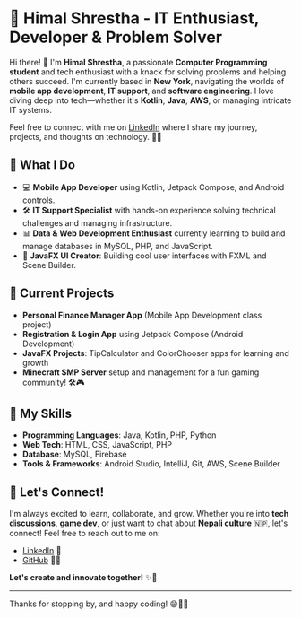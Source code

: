 # 🌟 Himal Shrestha - IT Enthusiast, Developer & Problem Solver

Hi there! 👋 I'm **Himal Shrestha**, a passionate **Computer Programming student** and tech enthusiast with a knack for solving problems and helping others succeed. I'm currently based in **New York**, navigating the worlds of **mobile app development**, **IT support**, and **software engineering**. I love diving deep into tech—whether it's **Kotlin**, **Java**, **AWS**, or managing intricate IT systems.

Feel free to connect with me on [LinkedIn](https://www.linkedin.com/in/himalstha/) where I share my journey, projects, and thoughts on technology. 💼✨

## 🚀 What I Do

- 💻 **Mobile App Developer** using Kotlin, Jetpack Compose, and Android controls.
- 🛠️ **IT Support Specialist** with hands-on experience solving technical challenges and managing infrastructure.
- 📊 **Data & Web Development Enthusiast** currently learning to build and manage databases in MySQL, PHP, and JavaScript.
- 🎨 **JavaFX UI Creator**: Building cool user interfaces with FXML and Scene Builder.

## 🌱 Current Projects

- **Personal Finance Manager App** (Mobile App Development class project)
- **Registration & Login App** using Jetpack Compose (Android Development)
- **JavaFX Projects**: TipCalculator and ColorChooser apps for learning and growth
- **Minecraft SMP Server** setup and management for a fun gaming community! 🛠️🎮

## 🎯 My Skills

- **Programming Languages**: Java, Kotlin, PHP, Python
- **Web Tech**: HTML, CSS, JavaScript, PHP
- **Database**: MySQL, Firebase
- **Tools & Frameworks**: Android Studio, IntelliJ, Git, AWS, Scene Builder

## 🔗 Let's Connect!

I'm always excited to learn, collaborate, and grow. Whether you're into **tech discussions**, **game dev**, or just want to chat about **Nepali culture** 🇳🇵, let's connect! Feel free to reach out to me on:

- [LinkedIn](https://www.linkedin.com/in/himalstha/) 💼
- [GitHub](https://github.com/9bitbin) 👨‍💻

**Let's create and innovate together!** ✨🚀

---

Thanks for stopping by, and happy coding! 😄👨‍💻

<!---
9bitbin/9bitbin is a ✨ special ✨ repository because its `README.md` (this file) appears on your GitHub profile.
You can click the Preview link to take a look at your changes.
--->

